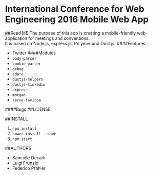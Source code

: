 # International Conference for Web Engineering 2016 Mobile Web App
##Read ME
The purpose of this app is creating a mobile-friendly web application for meetings and conventions. <br />
It is based on Node.js, express.js, Polymer and Dust.js. 
####Features 
* Twitter 
####Modules
* `body-parser`
* `cookie-parser`
* `debug`
* `adaro`
* `dustjs-helpers`
* `dustjs-linkedin`
* `express`
* `morgan`
* `serve-favicon`

####Bugs
##LICENSE

##INSTALL
1. `npm install`
2. `bower install --save`
3. `npm start`

##AUTHORS
* Samuele Decarli
* Luigi Frunzio
* Federico Pfahler
